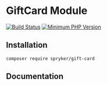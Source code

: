 # GiftCard Module
[![Build Status](https://travis-ci.org/spryker/gift-card.svg)](https://travis-ci.org/spryker/gift-card)
[![Minimum PHP Version](https://img.shields.io/badge/php-%3E%3D%207.2-8892BF.svg)](https://php.net/)

## Installation

```
composer require spryker/gift-card
```

## Documentation